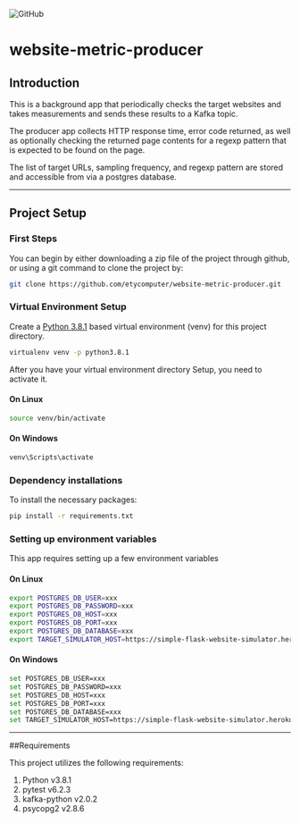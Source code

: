 ![GitHub](https://img.shields.io/github/license/etycomputer/website-metric-producer)

# website-metric-producer

## Introduction

This is a background app that periodically checks the target websites and takes measurements and sends these results to a Kafka topic.

The producer app collects HTTP response time, error code returned, as well as optionally checking the returned page contents for a regexp pattern that is expected to be found on the page.

The list of target URLs, sampling frequency, and regexp pattern are stored and accessible from via a postgres database.

---

## Project Setup

### First Steps

You can begin by either downloading a zip file of the project through github, or using a git command to clone the project by:

```bash
git clone https://github.com/etycomputer/website-metric-producer.git
```

### Virtual Environment Setup

Create a [Python 3.8.1](https://www.python.org/downloads/release/python-381/) based virtual environment (venv) for this project directory.
```bash
virtualenv venv -p python3.8.1
```
After you have your virtual environment directory Setup, you need to activate it.

#### On Linux
```bash
source venv/bin/activate
```
#### On Windows
```bash
venv\Scripts\activate
```
### Dependency installations

To install the necessary packages:

```bash
pip install -r requirements.txt
```

### Setting up environment variables

This app requires setting up a few environment variables

#### On Linux
```bash
export POSTGRES_DB_USER=xxx
export POSTGRES_DB_PASSWORD=xxx
export POSTGRES_DB_HOST=xxx
export POSTGRES_DB_PORT=xxx
export POSTGRES_DB_DATABASE=xxx
export TARGET_SIMULATOR_HOST=https://simple-flask-website-simulator.herokuapp.com
```

#### On Windows
```bash
set POSTGRES_DB_USER=xxx
set POSTGRES_DB_PASSWORD=xxx
set POSTGRES_DB_HOST=xxx
set POSTGRES_DB_PORT=xxx
set POSTGRES_DB_DATABASE=xxx
set TARGET_SIMULATOR_HOST=https://simple-flask-website-simulator.herokuapp.com
```
---

##Requirements

This project utilizes the following requirements:

1. Python v3.8.1
1. pytest v6.2.3
1. kafka-python v2.0.2
1. psycopg2 v2.8.6